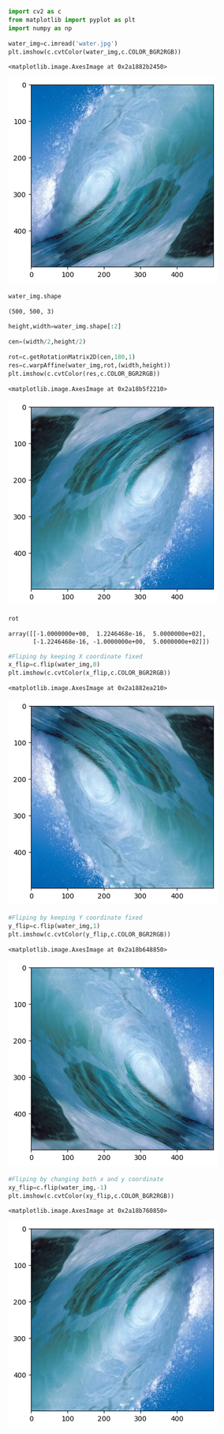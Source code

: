 ```python
import cv2 as c
from matplotlib import pyplot as plt
import numpy as np
```


```python
water_img=c.imread('water.jpg')
plt.imshow(c.cvtColor(water_img,c.COLOR_BGR2RGB))
```




    <matplotlib.image.AxesImage at 0x2a1882b2450>




    
![png](output_1_1.png)
    



```python
water_img.shape
```




    (500, 500, 3)




```python
height,width=water_img.shape[:2]
```


```python
cen=(width/2,height/2)
```


```python
rot=c.getRotationMatrix2D(cen,180,1)
res=c.warpAffine(water_img,rot,(width,height))
plt.imshow(c.cvtColor(res,c.COLOR_BGR2RGB))
```




    <matplotlib.image.AxesImage at 0x2a18b5f2210>




    
![png](output_5_1.png)
    



```python
rot
```




    array([[-1.0000000e+00,  1.2246468e-16,  5.0000000e+02],
           [-1.2246468e-16, -1.0000000e+00,  5.0000000e+02]])




```python
#Fliping by keeping X coordinate fixed
x_flip=c.flip(water_img,0)
plt.imshow(c.cvtColor(x_flip,c.COLOR_BGR2RGB))
```




    <matplotlib.image.AxesImage at 0x2a1882ea210>




    
![png](output_7_1.png)
    



```python
#Fliping by keeping Y coordinate fixed
y_flip=c.flip(water_img,1)
plt.imshow(c.cvtColor(y_flip,c.COLOR_BGR2RGB))
```




    <matplotlib.image.AxesImage at 0x2a18b648850>




    
![png](output_8_1.png)
    



```python
#Fliping by changing both x and y coordinate 
xy_flip=c.flip(water_img,-1)
plt.imshow(c.cvtColor(xy_flip,c.COLOR_BGR2RGB))
```




    <matplotlib.image.AxesImage at 0x2a18b760850>




    
![png](output_9_1.png)
    

